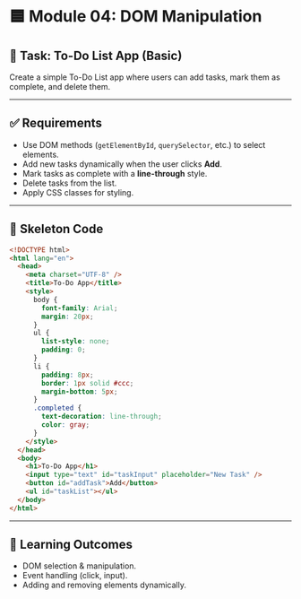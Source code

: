 # 🟦 Module 04: DOM Manipulation

## 🎯 Task: To-Do List App (Basic)

Create a simple To-Do List app where users can add tasks, mark them as complete, and delete them.

---

## ✅ Requirements

- Use DOM methods (`getElementById`, `querySelector`, etc.) to select elements.
- Add new tasks dynamically when the user clicks **Add**.
- Mark tasks as complete with a **line-through** style.
- Delete tasks from the list.
- Apply CSS classes for styling.

---

## 📌 Skeleton Code

```html
<!DOCTYPE html>
<html lang="en">
  <head>
    <meta charset="UTF-8" />
    <title>To-Do App</title>
    <style>
      body {
        font-family: Arial;
        margin: 20px;
      }
      ul {
        list-style: none;
        padding: 0;
      }
      li {
        padding: 8px;
        border: 1px solid #ccc;
        margin-bottom: 5px;
      }
      .completed {
        text-decoration: line-through;
        color: gray;
      }
    </style>
  </head>
  <body>
    <h1>To-Do App</h1>
    <input type="text" id="taskInput" placeholder="New Task" />
    <button id="addTask">Add</button>
    <ul id="taskList"></ul>
  </body>
</html>
```

---

## 🧠 Learning Outcomes

- DOM selection & manipulation.
- Event handling (click, input).
- Adding and removing elements dynamically.
